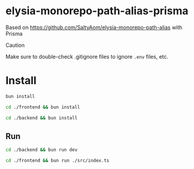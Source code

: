 # elysia-monorepo-path-alias-prisma

Based on https://github.com/SaltyAom/elysia-monorepo-path-alias with Prisma

> [!CAUTION]
> Make sure to double-check .gitignore files to ignore `.env` files, etc.

# Install

```bash
bun install
```

```bash
cd ./frontend && bun install
```

```bash
cd ./backend && bun install
```

## Run

```bash
cd ./backend && bun run dev
```

```bash
cd ./frontend && bun run ./src/index.ts
```
